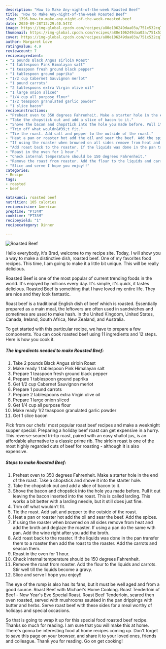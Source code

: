 ```yaml
---
description: "How to Make Any-night-of-the-week Roasted Beef"
title: "How to Make Any-night-of-the-week Roasted Beef"
slug: 1396-how-to-make-any-night-of-the-week-roasted-beef
date: 2020-09-28T12:29:40.547Z
image: https://img-global.cpcdn.com/recipes/a80e106249daa03a/751x532cq70/roasted-beef-recipe-main-photo.jpg
thumbnail: https://img-global.cpcdn.com/recipes/a80e106249daa03a/751x532cq70/roasted-beef-recipe-main-photo.jpg
cover: https://img-global.cpcdn.com/recipes/a80e106249daa03a/751x532cq70/roasted-beef-recipe-main-photo.jpg
author: Margaret Love
ratingvalue: 4.9
reviewcount: 7
recipeingredient:
- "2 pounds Black Angus sirloin Roast"
- "1 tablespoon Pink Himalayan salt"
- "1 teaspoon fresh ground black pepper"
- "1 tablespoon ground paprika"
- "1/2 cup Cabernet Sauvignon merlot"
- "1 pound carrots"
- "2 tablespoons extra Virgin olive oil"
- "1 large onion sliced"
- "1/4 cup all purpose flour"
- "1/2 teaspoon granulated garlic powder"
- "1 slice bacon"
recipeinstructions:
- "Preheat oven to 350 degrees Fahrenheit. Make a starter hole in the end of the roast. Take a chopstick and shove it into the starter hole."
- "Take the chopstick out and add a slice of bacon to it."
- "Shove the bacon and chopstick into the hole you made before. Pull it out leaving the bacon inserted into the roast. This is called larding. This works a bit better with a larding needle, but it still does just fine."
- "Trim off what wouldn&#39;t fit."
- "Tie the roast. Add salt and pepper to the outside of the roast."
- "Heat a pan or roaster hot add the oil and sear the beef. Add the spices."
- "If using the roaster when browned on all sides remove from heat and add the broth and deglaze the roaster. If using a pan do the same with pan. Add the wine right after you add the broth."
- "Add roast back to the roaster. If the liquids was done in the pan transfer them to a roaster then add the roast to the roaster. Add the carrots and season them."
- "Roast in the oven for 1 hour."
- "Check internal temperature should be 150 degrees Fahrenheit."
- "Remove the roast from roaster. Add the flour to the liquids and carrots. Stir well till the liquids become a gravy."
- "Slice and serve I hope you enjoy!!"
categories:
- Recipe
tags:
- roasted
- beef

katakunci: roasted beef 
nutrition: 105 calories
recipecuisine: American
preptime: "PT34M"
cooktime: "PT33M"
recipeyield: "1"
recipecategory: Dinner

---
```



![Roasted Beef](https://img-global.cpcdn.com/recipes/a80e106249daa03a/751x532cq70/roasted-beef-recipe-main-photo.jpg)

Hello everybody, it's Brad, welcome to my recipe site. Today, I will show you a way to make a distinctive dish, roasted beef. One of my favorites food recipes. This time, I am going to make it a little bit unique. This will be really delicious.

Roasted Beef is one of the most popular of current trending foods in the world. It's enjoyed by millions every day. It's simple, it's quick, it tastes delicious. Roasted Beef is something that I have loved my entire life. They are nice and they look fantastic.

Roast beef is a traditional English dish of beef which is roasted. Essentially prepared as a main meal, the leftovers are often used in sandwiches and sometimes are used to make hash. In the United Kingdom, United States, Canada, Ireland, South Africa, New Zealand, and Australia.


To get started with this particular recipe, we have to prepare a few components. You can cook roasted beef using 11 ingredients and 12 steps. Here is how you cook it.

<!--inarticleads1-->

##### The ingredients needed to make Roasted Beef:

1. Take 2 pounds Black Angus sirloin Roast
1. Make ready 1 tablespoon Pink Himalayan salt
1. Prepare 1 teaspoon fresh ground black pepper
1. Prepare 1 tablespoon ground paprika
1. Get 1/2 cup Cabernet Sauvignon merlot
1. Prepare 1 pound carrots
1. Prepare 2 tablespoons extra Virgin olive oil
1. Prepare 1 large onion sliced
1. Get 1/4 cup all purpose flour
1. Make ready 1/2 teaspoon granulated garlic powder
1. Get 1 slice bacon


Pick from our chefs&#39; most popular roast beef recipes and make a weeknight supper special. Preparing a holiday beef roast can get expensive in a hurry. This reverse-seared tri-tip roast, paired with an easy shallot jus, is an affordable alternative to a classic prime rib. The sirloin roast is one of the most highly regarded cuts of beef for roasting - although it is also expensive. 

<!--inarticleads2-->

##### Steps to make Roasted Beef:

1. Preheat oven to 350 degrees Fahrenheit. Make a starter hole in the end of the roast. Take a chopstick and shove it into the starter hole.
1. Take the chopstick out and add a slice of bacon to it.
1. Shove the bacon and chopstick into the hole you made before. Pull it out leaving the bacon inserted into the roast. This is called larding. This works a bit better with a larding needle, but it still does just fine.
1. Trim off what wouldn&#39;t fit.
1. Tie the roast. Add salt and pepper to the outside of the roast.
1. Heat a pan or roaster hot add the oil and sear the beef. Add the spices.
1. If using the roaster when browned on all sides remove from heat and add the broth and deglaze the roaster. If using a pan do the same with pan. Add the wine right after you add the broth.
1. Add roast back to the roaster. If the liquids was done in the pan transfer them to a roaster then add the roast to the roaster. Add the carrots and season them.
1. Roast in the oven for 1 hour.
1. Check internal temperature should be 150 degrees Fahrenheit.
1. Remove the roast from roaster. Add the flour to the liquids and carrots. Stir well till the liquids become a gravy.
1. Slice and serve I hope you enjoy!!


The eye of the rump is also has its fans, but it must be well aged and from a good source. Roast Beef with Michael&#39;s Home Cooking. Roast Tenderloin of Beef - New Year&#39;s Eve Special Roast. Roast Beef Tenderloin, seared then oven roasted, served with mushrooms sautéed in the pan drippings with butter and herbs. Serve roast beef with these sides for a meal worthy of holidays and special occasions. 

So that is going to wrap it up for this special food roasted beef recipe. Thanks so much for reading. I am sure that you will make this at home. There's gonna be interesting food at home recipes coming up. Don't forget to save this page on your browser, and share it to your loved ones, friends and colleague. Thank you for reading. Go on get cooking!
